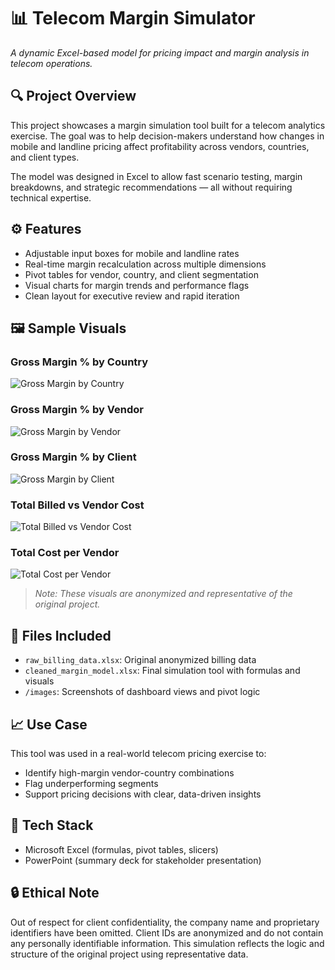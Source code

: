 # 📊 Telecom Margin Simulator  
_A dynamic Excel-based model for pricing impact and margin analysis in telecom operations._

## 🔍 Project Overview  
This project showcases a margin simulation tool built for a telecom analytics exercise. The goal was to help decision-makers understand how changes in mobile and landline pricing affect profitability across vendors, countries, and client types.

The model was designed in Excel to allow fast scenario testing, margin breakdowns, and strategic recommendations — all without requiring technical expertise.

## ⚙️ Features  
- Adjustable input boxes for mobile and landline rates  
- Real-time margin recalculation across multiple dimensions  
- Pivot tables for vendor, country, and client segmentation  
- Visual charts for margin trends and performance flags  
- Clean layout for executive review and rapid iteration

## 🖼️ Sample Visuals

### Gross Margin % by Country  
![Gross Margin by Country](images/gross_margin_by_country.png)

### Gross Margin % by Vendor  
![Gross Margin by Vendor](images/gross_margin_by_vendor.png)

### Gross Margin % by Client  
![Gross Margin by Client](images/gross_margin_by_client.png)

### Total Billed vs Vendor Cost  
![Total Billed vs Vendor Cost](images/total_billed_vs_vendor_cost.png)

### Total Cost per Vendor  
![Total Cost per Vendor](images/total_cost_per_vendor.png)

> _Note: These visuals are anonymized and representative of the original project._

## 📁 Files Included  
- `raw_billing_data.xlsx`: Original anonymized billing data  
- `cleaned_margin_model.xlsx`: Final simulation tool with formulas and visuals  
- `/images`: Screenshots of dashboard views and pivot logic

## 📈 Use Case  
This tool was used in a real-world telecom pricing exercise to:
- Identify high-margin vendor-country combinations  
- Flag underperforming segments  
- Support pricing decisions with clear, data-driven insights

## 🧰 Tech Stack  
- Microsoft Excel (formulas, pivot tables, slicers)  
- PowerPoint (summary deck for stakeholder presentation)

## 🔒 Ethical Note  
Out of respect for client confidentiality, the company name and proprietary identifiers have been omitted. Client IDs are anonymized and do not contain any personally identifiable information. This simulation reflects the logic and structure of the original project using representative data.
